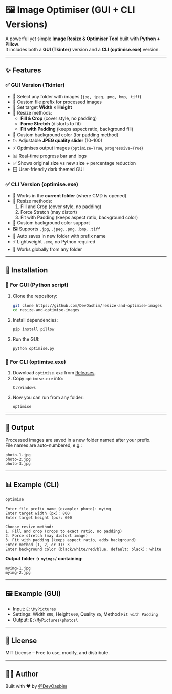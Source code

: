 # 🖼️ Image Optimiser (GUI + CLI Versions)

A powerful yet simple **Image Resize & Optimiser Tool** built with **Python + Pillow**.  
It includes both a **GUI (Tkinter)** version and a **CLI (optimise.exe)** version.

---

## ✨ Features

### ✅ GUI Version (Tkinter)
- 📂 Select any folder with images (`jpg, jpeg, png, bmp, tiff`)
- 📛 Custom file prefix for processed images
- 📐 Set target **Width × Height**
- 🎯 Resize methods:
  - **Fill & Crop** (cover style, no padding)
  - **Force Stretch** (distorts to fit)
  - **Fit with Padding** (keeps aspect ratio, background fill)
- 🎨 Custom background color (for padding method)
- 📉 Adjustable **JPEG quality slider** (10–100)
- ⚡ Optimises output images (`optimize=True`, `progressive=True`)
- 📊 Real-time progress bar and logs
- ✅ Shows original size vs new size + percentage reduction
- 🪟 User-friendly dark themed GUI

### ✅ CLI Version (optimise.exe)
- 📂 Works in the **current folder** (where CMD is opened)
- 🔄 Resize methods:
  1. Fill and Crop (cover style, no padding)
  2. Force Stretch (may distort)
  3. Fit with Padding (keeps aspect ratio, background color)
- 🎨 Custom background color support
- 🖼️ Supports `.jpg`, `.jpeg`, `.png`, `.bmp`, `.tiff`
- 💾 Auto saves in new folder with prefix name
- ⚡ Lightweight `.exe`, no Python required
- 🚀 Works globally from any folder

---

## 🚀 Installation

### 🔹 For GUI (Python script)
1. Clone the repository:
   ```bash
   git clone https://github.com/DevOashim/resize-and-optimise-images
   cd resize-and-optimise-images
   ```
2. Install dependencies:
   ```bash
   pip install pillow
   ```
3. Run the GUI:
   ```bash
   python optimise.py
   ```

### 🔹 For CLI (optimise.exe)
1. Download `optimise.exe` from [Releases](https://github.com/DevOashim/resize-and-optimise-images/releases).  
2. Copy `optimise.exe` into:
   ```
   C:\Windows
   ```
3. Now you can run from any folder:
   ```bash
   optimise
   ```

---

## 📂 Output

Processed images are saved in a new folder named after your prefix.  
File names are auto-numbered, e.g.:

```
photo-1.jpg
photo-2.jpg
photo-3.jpg
```

---

## 📊 Example (CLI)

```bash
optimise
```

```
Enter file prefix name (example: photo): myimg
Enter target width (px): 800
Enter target height (px): 600

Choose resize method:
1. Fill and crop (crops to exact ratio, no padding)
2. Force stretch (may distort image)
3. Fit with padding (keeps aspect ratio, adds background)
Enter method (1, 2, or 3): 3
Enter background color (black/white/red/blue, default: black): white
```

**Output folder → `myimgs/` containing:**
```
myimg-1.jpg
myimg-2.jpg
```

---

## 🖼️ Example (GUI)
- Input: `E:\MyPictures`
- Settings: Width `800`, Height `600`, Quality `85`, Method `Fit with Padding`
- Output: `E:\MyPictures\photos\`

---

## 📜 License
MIT License – Free to use, modify, and distribute.

---

## 👨‍💻 Author
Built with ❤️ by [@DevOasbim](https://github.com/DevOashim)
